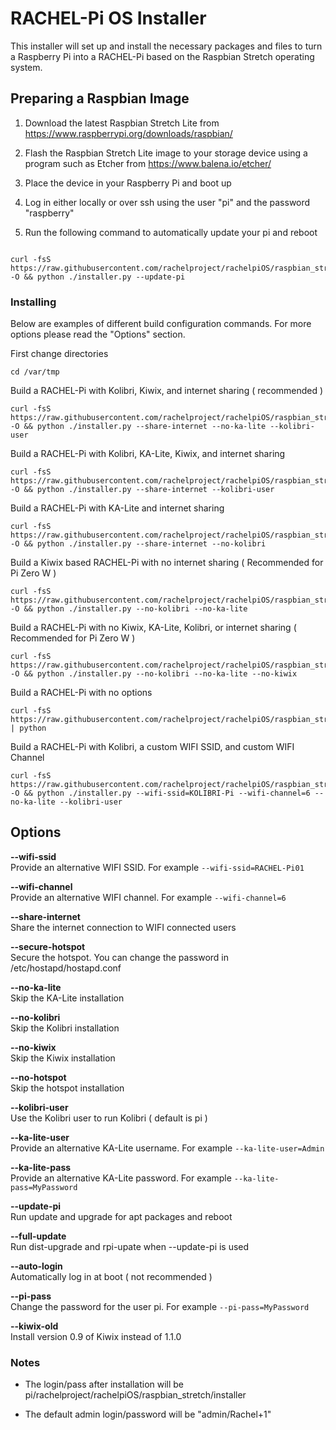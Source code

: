 # RACHEL-Pi OS Installer

This installer will set up and install the necessary packages and files to turn a Raspberry Pi into a RACHEL-Pi based on the Raspbian Stretch operating system.  

## Preparing a Raspbian Image

1. Download the latest Raspbian Stretch Lite from https://www.raspberrypi.org/downloads/raspbian/

2. Flash the Raspbian Stretch Lite image to your storage device using a program such as Etcher from https://www.balena.io/etcher/

3. Place the device in your Raspberry Pi and boot up 

4. Log in either locally or over ssh using the user "pi" and the password "raspberry"

5. Run the following command to automatically update your pi and reboot

```

curl -fsS https://raw.githubusercontent.com/rachelproject/rachelpiOS/raspbian_stretch/installer.py -O && python ./installer.py --update-pi

```

### Installing

Below are examples of different build configuration commands. For more options please read the "Options" section.

First change directories 

``` 
cd /var/tmp 
```

Build a RACHEL-Pi with Kolibri, Kiwix, and internet sharing ( recommended )

```
curl -fsS https://raw.githubusercontent.com/rachelproject/rachelpiOS/raspbian_stretch/installer.py -O && python ./installer.py --share-internet --no-ka-lite --kolibri-user
```

Build a RACHEL-Pi with Kolibri, KA-Lite, Kiwix, and internet sharing

```
curl -fsS https://raw.githubusercontent.com/rachelproject/rachelpiOS/raspbian_stretch/installer.py -O && python ./installer.py --share-internet --kolibri-user
```

Build a RACHEL-Pi with KA-Lite and internet sharing   

```
curl -fsS https://raw.githubusercontent.com/rachelproject/rachelpiOS/raspbian_stretch/installer.py -O && python ./installer.py --share-internet --no-kolibri
```

Build a Kiwix based RACHEL-Pi with no internet sharing ( Recommended for Pi Zero W ) 

```
curl -fsS https://raw.githubusercontent.com/rachelproject/rachelpiOS/raspbian_stretch/installer.py -O && python ./installer.py --no-kolibri --no-ka-lite
```

Build a RACHEL-Pi with no Kiwix, KA-Lite, Kolibri, or internet sharing ( Recommended for Pi Zero W ) 

```
curl -fsS https://raw.githubusercontent.com/rachelproject/rachelpiOS/raspbian_stretch/installer.py -O && python ./installer.py --no-kolibri --no-ka-lite --no-kiwix
```

Build a RACHEL-Pi with no options

```
curl -fsS https://raw.githubusercontent.com/rachelproject/rachelpiOS/raspbian_stretch/installer.py | python
```

Build a RACHEL-Pi with Kolibri, a custom WIFI SSID, and custom WIFI Channel

```
curl -fsS https://raw.githubusercontent.com/rachelproject/rachelpiOS/raspbian_stretch/installer.py -O && python ./installer.py --wifi-ssid=KOLIBRI-Pi --wifi-channel=6 --no-ka-lite --kolibri-user
```

## Options

**--wifi-ssid**  
Provide an alternative WIFI SSID. For example ```--wifi-ssid=RACHEL-Pi01```

**--wifi-channel**  
Provide an alternative WIFI channel. For example ```--wifi-channel=6```

**--share-internet**  
Share the internet connection to WIFI connected users

**--secure-hotspot**  
Secure the hotspot. You can change the password in /etc/hostapd/hostapd.conf

**--no-ka-lite**  
Skip the KA-Lite installation

**--no-kolibri**  
Skip the Kolibri installation

**--no-kiwix**  
Skip the Kiwix installation

**--no-hotspot**  
Skip the hotspot installation

**--kolibri-user**  
Use the Kolibri user to run Kolibri ( default is pi ) 

**--ka-lite-user**  
Provide an alternative KA-Lite username. For example ```--ka-lite-user=Admin```

**--ka-lite-pass**  
Provide an alternative KA-Lite password. For example ```--ka-lite-pass=MyPassword```

**--update-pi**  
Run update and upgrade for apt packages and reboot 

**--full-update**  
Run dist-upgrade and rpi-upate when --update-pi is used

**--auto-login**  
Automatically log in at boot ( not recommended )

**--pi-pass**  
Change the password for the user pi. For example ```--pi-pass=MyPassword```

**--kiwix-old**  
Install version 0.9 of Kiwix instead of 1.1.0 


### Notes

* The login/pass after installation will be pi/rachelproject/rachelpiOS/raspbian_stretch/installer

* The default admin login/password will be "admin/Rachel+1"







